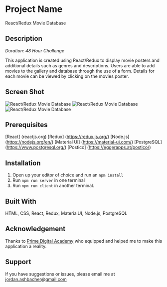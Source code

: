 # Project Name

React/Redux Movie Database

## Description

_Duration: 48 Hour Challenge_

This application is created using React/Redux to display movie posters and additional details such as genres and descriptions. Users are able to add movies to the gallery and database through the use of a form. Details for each movie can be viewed by clicking on the movies poster. 


## Screen Shot
![React/Redux Movie Database
](/MovieDbGallery.png?raw=true "React/Redux Movie Database Screenshot")
![React/Redux Movie Database
](/MovieDbForm.png?raw=true "React/Redux Movie Database Screenshot")
![React/Redux Movie Database
](/MovieDbGallery.png?raw=true "React/Redux Movie Database Screenshot")

## Prerequisites
[React] (reactjs.org)
[Redux] (https://redux.js.org/)
[Node.js] (https://nodejs.org/en/)
[Material UI] (https://material-ui.com/)
[PostgreSQL] (https://www.postgresql.org/)
[Postico] (https://eggerapps.at/postico/)

## Installation
1. Open up your editor of choice and run an `npm install`
2. Run `npm run server` in one terminal
3. Run `npm run client` in another terminal.


## Built With
HTML, CSS, React, Redux, MaterialUI, Node.js, PostgreSQL

## Acknowledgement
Thanks to [Prime Digital Academy](www.primeacademy.io) who equipped and helped me to make this application a reality.

## Support
If you have suggestions or issues, please email me at jordan.ashbacher@gmail.com

